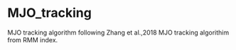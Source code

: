 # MJO_tracking
MJO tracking algorithm following Zhang et al.,2018
MJO tracking algorithim from RMM index.
